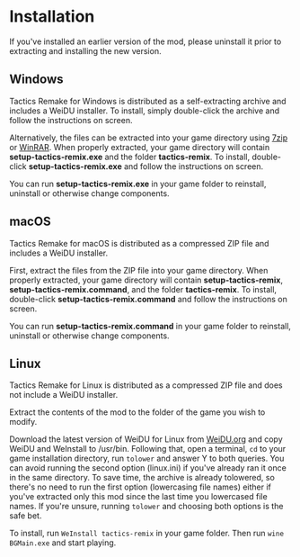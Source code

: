 # Installation

If you've installed an earlier version of the mod, please uninstall it prior to extracting and installing the new version.

## Windows

Tactics Remake for Windows is distributed as a self-extracting archive and includes a WeiDU installer. To install, simply double-click the archive and follow the instructions on screen.

Alternatively, the files can be extracted into your game directory using [7zip] or [WinRAR]. When properly extracted, your game directory will contain **setup-tactics-remix.exe** and the folder **tactics-remix**. To install, double-click **setup-tactics-remix.exe** and follow the instructions on screen.

You can run **setup-tactics-remix.exe** in your game folder to reinstall, uninstall or otherwise change components.

## macOS

Tactics Remake for macOS is distributed as a compressed ZIP file and includes a WeiDU installer.

First, extract the files from the ZIP file into your game directory. When properly extracted, your game directory will contain **setup-tactics-remix**, **setup-tactics-remix.command**, and the folder **tactics-remix**. To install, double-click **setup-tactics-remix.command** and follow the instructions on screen.

You can run **setup-tactics-remix.command** in your game folder to reinstall, uninstall or otherwise change components.

## Linux

Tactics Remake for Linux is distributed as a compressed ZIP file and does not include a WeiDU installer.

Extract the contents of the mod to the folder of the game you wish to modify.

Download the latest version of WeiDU for Linux from [WeiDU.org] and copy WeiDU and WeInstall to /usr/bin. Following that, open a terminal, `cd` to your game installation directory, run `tolower` and answer Y to both queries. You can avoid running the second option (linux.ini) if you've already ran it once in the same directory. To save time, the archive is already tolowered, so there's no need to run the first option (lowercasing file names) either if you've extracted only this mod since the last time you lowercased file names. If you're unsure, running `tolower` and choosing both options is the safe bet.

To install, run `WeInstall tactics-remix` in your game folder. Then run `wine BGMain.exe` and start playing.

[7zip]: http://www.7-zip.org/download.html
[winrar]: http://www.rarlab.com/download.htm
[weidu.org]: https://github.com/WeiDUorg/weidu/releases
